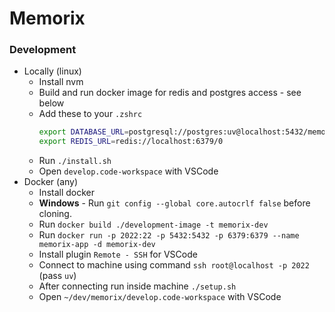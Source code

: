 # Memorix

### Development

- Locally (linux)
  - Install nvm
  - Build and run docker image for redis and postgres access - see below
  - Add these to your `.zshrc`
    ```sh
    export DATABASE_URL=postgresql://postgres:uv@localhost:5432/memorix?schema=public
    export REDIS_URL=redis://localhost:6379/0
    ```
  - Run `./install.sh`
  - Open `develop.code-workspace` with VSCode
- Docker (any)
  - Install docker
  - **Windows** - Run `git config --global core.autocrlf false` before cloning.
  - Run `docker build ./development-image -t memorix-dev`
  - Run `docker run -p 2022:22 -p 5432:5432 -p 6379:6379 --name memorix-app -d memorix-dev`
  - Install plugin `Remote - SSH` for VSCode
  - Connect to machine using command `ssh root@localhost -p 2022` (pass `uv`)
  - After connecting run inside machine `./setup.sh`
  - Open `~/dev/memorix/develop.code-workspace` with VSCode
